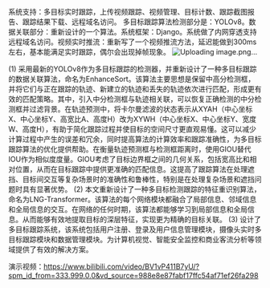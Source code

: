 系统支持：多目标实时跟踪，上传视频跟踪、视频管理、目标计数、跟踪截图报告、跟踪结果下载、远程域名访问。 多目标跟踪算法检测部分是：YOLOv8。数据关联部分：重新设计的一个算法。系统框架：Django。系统做了内网穿透支持远程域名访问。视频实时推流：重新写了一个视频推流方法，延迟能做到300ms左右，基本能满足实时跟踪，偶尔会出现掉帧现象。
![Uploading image.png…]()

(1) 采用最新的YOLOv8作为多目标跟踪的检测器，并重新设计了一种多目标跟踪的数据关联算法，命名为EnhanceSort。该算法主要思想是保留中高分检测框，并将它们与正在跟踪的轨迹、新建立的轨迹和丢失的轨迹依次进行匹配，形成更有效的匹配策略。其中，引入中分检测框与轨迹相关联，可以恢复正确检测的中分检测框并过滤背景。在轨迹预测中，将卡尔曼滤波的状态表示从XYAH（中心坐标X、中心坐标Y、高宽比A、高度H）改为XYWH（中心坐标X、中心坐标Y、宽度W、高度H），有助于简化跟踪过程并使目标的空间尺寸更直观易懂。这可以减少计算过程中产生的误差和冗余，同时提高算法的计算效率和跟踪准确性，为多目标跟踪算法的优化提供帮助。在衡量轨迹预测框与检测框距离时，使用GIOU替代IOU作为相似度度量。GIOU考虑了目标边界框之间的几何关系，包括宽高比和相对位置，从而在目标跟踪中提供更准确的匹配信息。这提高了跟踪算法在处理遮挡、目标间交互等复杂场景时的准确性和鲁棒性，特别是在处理复杂场景和遮挡问题时具有显著优势。
(2) 本文重新设计了一种多目标检测跟踪的特征重识别算法，命名为LNG-Transformer。该算法的每个网络模块都融合了局部信息、邻域信息和全局信息的交互。在网络的任何时期，该算法都能够学习到局部信息和全局信息。从而能够有效地提取目标的深层特征，实现更为精确的目标关联。
(3) 设计了多目标跟踪系统，该系统包括用户注册、登录及用户信息管理模块，摄像头实时多目标跟踪模块和数据管理模块。为计算机视觉、智能安全监控和商业客流分析等领域提供了有效的解决方案。


演示视频：https://www.bilibili.com/video/BV1vP411B7yU/?spm_id_from=333.999.0.0&vd_source=988e8e87fabf17ffc54af71ef26fa298
